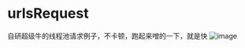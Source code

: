# urlsRequest
自研超级牛的线程池请求例子，不卡顿，跑起来噌的一下，就是快
![image](https://user-images.githubusercontent.com/63041902/156864888-4caebcf4-214c-4fb1-be6d-91ba4a05ee40.png)
